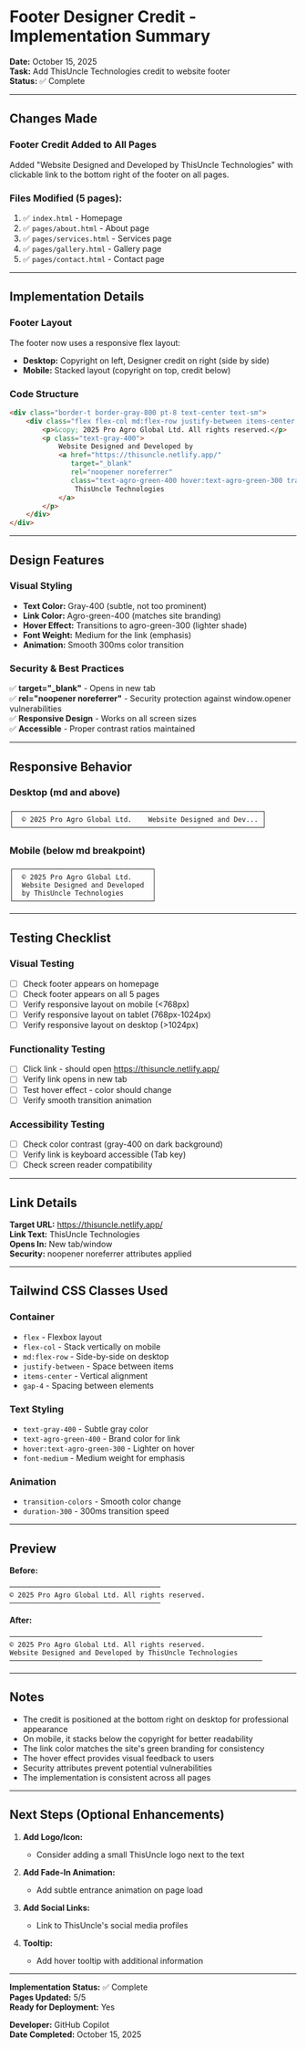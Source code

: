# Footer Designer Credit - Implementation Summary

**Date:** October 15, 2025  
**Task:** Add ThisUncle Technologies credit to website footer  
**Status:** ✅ Complete

---

## Changes Made

### Footer Credit Added to All Pages

Added "Website Designed and Developed by ThisUncle Technologies" with clickable link to the bottom right of the footer on all pages.

### Files Modified (5 pages):

1. ✅ `index.html` - Homepage
2. ✅ `pages/about.html` - About page
3. ✅ `pages/services.html` - Services page
4. ✅ `pages/gallery.html` - Gallery page
5. ✅ `pages/contact.html` - Contact page

---

## Implementation Details

### Footer Layout

The footer now uses a responsive flex layout:
- **Desktop:** Copyright on left, Designer credit on right (side by side)
- **Mobile:** Stacked layout (copyright on top, credit below)

### Code Structure

```html
<div class="border-t border-gray-800 pt-8 text-center text-sm">
    <div class="flex flex-col md:flex-row justify-between items-center gap-4">
        <p>&copy; 2025 Pro Agro Global Ltd. All rights reserved.</p>
        <p class="text-gray-400">
            Website Designed and Developed by 
            <a href="https://thisuncle.netlify.app/" 
               target="_blank" 
               rel="noopener noreferrer" 
               class="text-agro-green-400 hover:text-agro-green-300 transition-colors duration-300 font-medium">
                ThisUncle Technologies
            </a>
        </p>
    </div>
</div>
```

---

## Design Features

### Visual Styling

- **Text Color:** Gray-400 (subtle, not too prominent)
- **Link Color:** Agro-green-400 (matches site branding)
- **Hover Effect:** Transitions to agro-green-300 (lighter shade)
- **Font Weight:** Medium for the link (emphasis)
- **Animation:** Smooth 300ms color transition

### Security & Best Practices

✅ **target="_blank"** - Opens in new tab  
✅ **rel="noopener noreferrer"** - Security protection against window.opener vulnerabilities  
✅ **Responsive Design** - Works on all screen sizes  
✅ **Accessible** - Proper contrast ratios maintained

---

## Responsive Behavior

### Desktop (md and above)
```
┌─────────────────────────────────────────────────────────────┐
│  © 2025 Pro Agro Global Ltd.    Website Designed and Dev... │
└─────────────────────────────────────────────────────────────┘
```

### Mobile (below md breakpoint)
```
┌──────────────────────────────────┐
│  © 2025 Pro Agro Global Ltd.     │
│  Website Designed and Developed  │
│  by ThisUncle Technologies       │
└──────────────────────────────────┘
```

---

## Testing Checklist

### Visual Testing
- [ ] Check footer appears on homepage
- [ ] Check footer appears on all 5 pages
- [ ] Verify responsive layout on mobile (<768px)
- [ ] Verify responsive layout on tablet (768px-1024px)
- [ ] Verify responsive layout on desktop (>1024px)

### Functionality Testing
- [ ] Click link - should open https://thisuncle.netlify.app/
- [ ] Verify link opens in new tab
- [ ] Test hover effect - color should change
- [ ] Verify smooth transition animation

### Accessibility Testing
- [ ] Check color contrast (gray-400 on dark background)
- [ ] Verify link is keyboard accessible (Tab key)
- [ ] Check screen reader compatibility

---

## Link Details

**Target URL:** https://thisuncle.netlify.app/  
**Link Text:** ThisUncle Technologies  
**Opens In:** New tab/window  
**Security:** noopener noreferrer attributes applied

---

## Tailwind CSS Classes Used

### Container
- `flex` - Flexbox layout
- `flex-col` - Stack vertically on mobile
- `md:flex-row` - Side-by-side on desktop
- `justify-between` - Space between items
- `items-center` - Vertical alignment
- `gap-4` - Spacing between elements

### Text Styling
- `text-gray-400` - Subtle gray color
- `text-agro-green-400` - Brand color for link
- `hover:text-agro-green-300` - Lighter on hover
- `font-medium` - Medium weight for emphasis

### Animation
- `transition-colors` - Smooth color change
- `duration-300` - 300ms transition speed

---

## Preview

**Before:**
```
─────────────────────────────────────
© 2025 Pro Agro Global Ltd. All rights reserved.
─────────────────────────────────────
```

**After:**
```
──────────────────────────────────────────────────────────────
© 2025 Pro Agro Global Ltd. All rights reserved.
Website Designed and Developed by ThisUncle Technologies
──────────────────────────────────────────────────────────────
```

---

## Notes

- The credit is positioned at the bottom right on desktop for professional appearance
- On mobile, it stacks below the copyright for better readability
- The link color matches the site's green branding for consistency
- The hover effect provides visual feedback to users
- Security attributes prevent potential vulnerabilities
- The implementation is consistent across all pages

---

## Next Steps (Optional Enhancements)

1. **Add Logo/Icon:**
   - Consider adding a small ThisUncle logo next to the text
   
2. **Add Fade-In Animation:**
   - Add subtle entrance animation on page load
   
3. **Add Social Links:**
   - Link to ThisUncle's social media profiles
   
4. **Tooltip:**
   - Add hover tooltip with additional information

---

**Implementation Status:** ✅ Complete  
**Pages Updated:** 5/5  
**Ready for Deployment:** Yes

**Developer:** GitHub Copilot  
**Date Completed:** October 15, 2025
